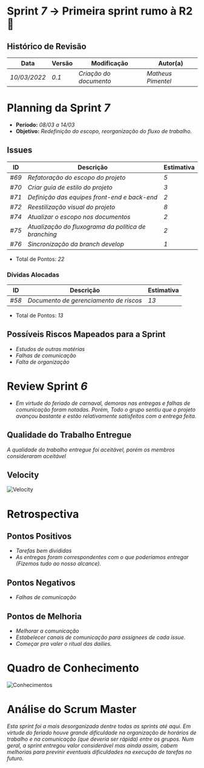 <!---
O layout da documentação das sprints foi feito se baseando nos documentos produzidos
pela equipe do software Acácia, estando disponíveis em: 
<https://github.com/fga-eps-mds/2019.2-Acacia/tree/develop/docs/sprints>.
Tal layout é apenas um exemplo e pode vir a ser alterado a qualquer momento!
-->
# Sprint _7_ -> Primeira sprint rumo à R2 :star2:

## Histórico de Revisão
| Data | Versão | Modificação | Autor(a) |
| --- | --- | --- | --- |
| _10/03/2022_ | _0.1_ | _Criação do documento_ | _Matheus Pimentel_ |

# Planning da Sprint _7_
- **Período:** _08/03 a 14/03_
- **Objetivo:** _Redefinição do escopo, reorganização do fluxo de trabalho._

## Issues
| ID | Descrição | Estimativa |
| --- | --- | --- |
| _#69_ | _Refatoração do escopo do projeto_ | _5_ |
| _#70_ | _Criar guia de estilo do projeto_ | _3_ |
| _#71_ | _Definição das equipes front-end e back-end_ | _2_ |
| _#72_ | _Reestilização visual do projeto_ | _8_ |
| _#74_ | _Atualizar o escopo nos documentos_ | _2_ |
| _#75_ | _Atualização do fluxograma da política de branching_ | _2_ |
| _#76_ | _Sincronização da branch develop_ | _1_ |

- Total de Pontos: _22_

### Dívidas Alocadas
| ID | Descrição | Estimativa |
| --- | --------- | --------- | 
| _#58_ | _Documento de gerenciamento de riscos_ | _13_ |

- Total de Pontos: _13_


## Possíveis Riscos Mapeados para a Sprint
- _Estudos de outras matérias_
- _Falhas de comunicação_
- _Falta de organização_

# Review Sprint _6_
- _Em virtude do feriado de carnaval, demoras nas entregas e falhas de comunicação foram notadas. Porém, Todo o grupo sentiu que o projeto avançou bastante e estão relativamente satisfeitos com a entrega feita._

## Qualidade do Trabalho Entregue
_A qualidade do trabalho entregue foi aceitável, porém os membros consideraram aceitável_

## Velocity
![Velocity](https://i.imgur.com/SLa1mVP.png)

# Retrospectiva

## Pontos Positivos
- _Tarefas bem divididas_
- _As entregas foram correspondentes com o que poderíamos entregar (Fizemos tudo ao nosso alcance)._ 

## Pontos Negativos
- _Falhas de comunicação_

## Pontos de Melhoria
- _Melhorar a comunicação_
- _Estabelecer canais de comunicação para assignees de cada issue._
- _Começar pra valer o ritual das dailies._

# Quadro de Conhecimento

![Conhecimentos](https://i.imgur.com/bf5wBKb.png)

# Análise do Scrum Master
_Esta sprint foi a mais desorganizada dentre todas as sprints até aqui. Em virtude do feriado houve grande dificuldade na organização de horários de trabalho e na comunicação (que deveria ser rápida) entre os grupos. Num geral, a sprint entregou valor considerável mas ainda assim, cabem melhorias para previnir eventuais dificuldades na execução de tarefas no futuro._
